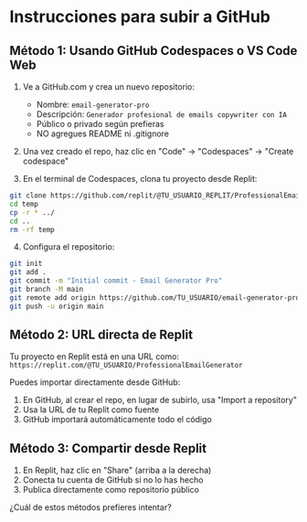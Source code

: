 # Instrucciones para subir a GitHub

## Método 1: Usando GitHub Codespaces o VS Code Web

1. Ve a GitHub.com y crea un nuevo repositorio:
   - Nombre: `email-generator-pro`
   - Descripción: `Generador profesional de emails copywriter con IA`
   - Público o privado según prefieras
   - NO agregues README ni .gitignore

2. Una vez creado el repo, haz clic en "Code" → "Codespaces" → "Create codespace"

3. En el terminal de Codespaces, clona tu proyecto desde Replit:
```bash
git clone https://github.com/replit/@TU_USUARIO_REPLIT/ProfessionalEmailGenerator.git temp
cd temp
cp -r * ../
cd ..
rm -rf temp
```

4. Configura el repositorio:
```bash
git init
git add .
git commit -m "Initial commit - Email Generator Pro"
git branch -M main
git remote add origin https://github.com/TU_USUARIO/email-generator-pro.git
git push -u origin main
```

## Método 2: URL directa de Replit

Tu proyecto en Replit está en una URL como:
`https://replit.com/@TU_USUARIO/ProfessionalEmailGenerator`

Puedes importar directamente desde GitHub:

1. En GitHub, al crear el repo, en lugar de subirlo, usa "Import a repository"
2. Usa la URL de tu Replit como fuente
3. GitHub importará automáticamente todo el código

## Método 3: Compartir desde Replit

1. En Replit, haz clic en "Share" (arriba a la derecha)
2. Conecta tu cuenta de GitHub si no lo has hecho
3. Publica directamente como repositorio público

¿Cuál de estos métodos prefieres intentar?
